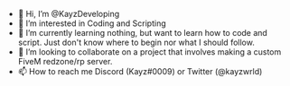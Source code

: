 - 👋 Hi, I’m @KayzDeveloping
- 👀 I’m interested in Coding and Scripting
- 🌱 I’m currently learning nothing, but want to learn how to code and script. Just don't know where to begin nor what I should follow.
- 💞️ I’m looking to collaborate on a project that involves making a custom FiveM redzone/rp server.
- 📫 How to reach me Discord (Kayz#0009) or Twitter (@kayzwrld)

<!---
KayzDeveloping/KayzDeveloping is a ✨ special ✨ repository because its `README.md` (this file) appears on your GitHub profile.
You can click the Preview link to take a look at your changes.
--->
